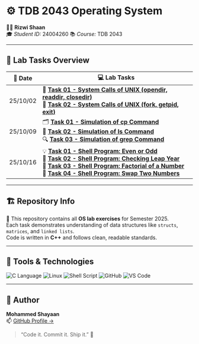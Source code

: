 # ⚙️ TDB 2043 Operating System

👨‍💻 **Rizwi Shaan**  
🎓 *Student ID:* 24004260
📚 *Course:* TDB 2043 

---

## 🧪 Lab Tasks Overview

| 📅 **Date** | 💻 **Lab Tasks** |
|-------------|------------------|
| 25/10/02 | 🧩 [**Task 01 - System Calls of UNIX (opendir, readdir, closedir)**](https://github.com/Rizwii/OS_TBD2043/blob/main/25_10_02-Task1-2/task1.c)<br>🔧 [**Task 02 - System Calls of UNIX (fork, getpid, exit)**](https://github.com/Rizwii/OS_TBD2043/blob/main/25_10_02-Task1-2/task2.c) |
| 25/10/09 | 🗂️ [**Task 01 - Simulation of cp Command**](https://github.com/Rizwii/OS_TBD2043/blob/main/25_10_09-Task1-2-3/task1.c)<br>📁 [**Task 02 - Simulation of ls Command**](https://github.com/mhdshayaan/OS_TBD2043/blob/main/25_10_09-Task1-2-3/task_2.c)<br>🔍 [**Task 03 - Simulation of grep Command**](https://github.com/mhdshayaan/OS_TBD2043/blob/main/25_10_09-Task1-2-3/task_3.c) |
| 25/10/16 | 💡 [**Task 01 - Shell Program: Even or Odd**](https://github.com/mhdshayaan/OS_TBD2043/blob/main/25_10_16-Task1-2-3-4/task_1.sh)<br>🌙 [**Task 02 - Shell Program: Checking Leap Year**](https://github.com/mhdshayaan/OS_TBD2043/blob/main/25_10_16-Task1-2-3-4/task_2.sh)<br>🧮 [**Task 03 - Shell Program: Factorial of a Number**](https://github.com/mhdshayaan/OS_TBD2043/blob/main/25_10_16-Task1-2-3-4/task_3.sh)<br>🔁 [**Task 04 - Shell Program: Swap Two Numbers**](https://github.com/mhdshayaan/OS_TBD2043/blob/main/25_10_16-Task1-2-3-4/task_4.sh) |

---

## 🏗️ Repository Info

🚀 This repository contains all **OS lab exercises** for Semester 2025.  
Each task demonstrates understanding of data structures like `structs`, `matrices`, and `linked lists`.  
Code is written in **C++** and follows clean, readable standards.

---

## 🧰 Tools & Technologies

![C Language](https://img.shields.io/badge/C%20Language-00599C?style=for-the-badge&logo=c&logoColor=white)
![Linux](https://img.shields.io/badge/Linux-FCC624?style=for-the-badge&logo=linux&logoColor=black)
![Shell Script](https://img.shields.io/badge/Shell%20Script-4EAA25?style=for-the-badge&logo=gnu-bash&logoColor=white)
![GitHub](https://img.shields.io/badge/GitHub-181717?style=for-the-badge&logo=github)
![VS Code](https://img.shields.io/badge/VS%20Code-007ACC?style=for-the-badge&logo=visualstudiocode)


---

## 🌟 Author
**Mohammed Shayaan**  
📫 [GitHub Profile →](https://github.com/mhdshayaan)

> “Code it. Commit it. Ship it.” 🧠
